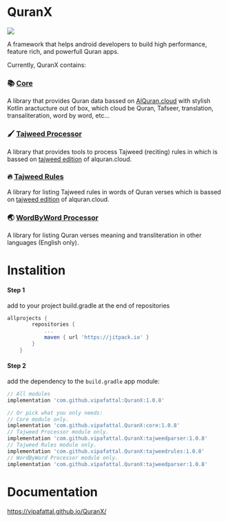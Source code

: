 # QuranX
[![](https://jitpack.io/v/vipafattal/QuranX.svg)](https://jitpack.io/#vipafattal/QuranX)

A framework that helps android developers to build high performance, feature rich, and powerfull Quran apps.

Currently, QuranX contains:

### 📚 [Core](./core/)
A library that provides Quran data bassed on [AlQuran.cloud](https://alquran.cloud/api) with stylish Kotlin aractucture out of box, which cloud be Quran, Tafseer, translation, transaliteration, word by word, etc...

### 🖌 [Tajweed Processor](./tajweedprocessor/)
A library that provides tools to process Tajweed (reciting) rules in which is bassed on [tajweed edition](http://api.alquran.cloud/v1/quran/quran-tajweed) of alquran.cloud.

### 🔥 [Tajweed Rules](./tajweedrules/)
A library for listing Tajweed rules in words of Quran verses which is bassed on [tajweed edition](http://api.alquran.cloud/v1/quran/quran-tajweed) of alquran.cloud.

### 🌏 [WordByWord Processor](./wordsprocessor/)
A library for listing Quran verses meaning and transliteration in other languages (English only).

# Instalition

#### Step 1
add to your project build.gradle at the end of repositories
```groovy
allprojects {
		repositories {
			...
			maven { url 'https://jitpack.io' }
		}
	}
```

#### Step 2
add the dependency to the `build.gradle` app module:
```groovy
// All modules
implementation 'com.github.vipafattal:QuranX:1.0.8'

// Or pick what you only needs:
// Core module only.
implementation 'com.github.vipafattal.QuranX:core:1.0.8'
// Tajweed Processor module only.
implementation 'com.github.vipafattal.QuranX:tajweedparser:1.0.8'
// Tajweed Rules module only.
implementation 'com.github.vipafattal.QuranX:tajweedrules:1.0.8'
// WordByWord Processor module only.
implementation 'com.github.vipafattal.QuranX:tajweedparser:1.0.8'

```

# Documentation
https://vipafattal.github.io/QuranX/
